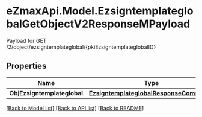 # eZmaxApi.Model.EzsigntemplateglobalGetObjectV2ResponseMPayload
Payload for GET /2/object/ezsigntemplateglobal/{pkiEzsigntemplateglobalID}

## Properties

Name | Type | Description | Notes
------------ | ------------- | ------------- | -------------
**ObjEzsigntemplateglobal** | [**EzsigntemplateglobalResponseCompound**](EzsigntemplateglobalResponseCompound.md) |  | 

[[Back to Model list]](../README.md#documentation-for-models) [[Back to API list]](../README.md#documentation-for-api-endpoints) [[Back to README]](../README.md)

